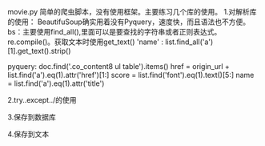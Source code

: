 movie.py
简单的爬虫脚本，没有使用框架。主要练习几个库的使用。
1.对解析库的使用：
  BeautifuSoup确实用着没有Pyquery，速度快，而且语法也不方便。
  bs：主要使用find_all(),里面可以是要查找的字符串或者正则表达式。re.compile()。获取文本时使用get_text()
  'name' : list.find_all('a')[1].get_text().strip()
  
  pyquery:
  doc.find('.co_content8 ul table').items()
  href = origin_url + list.find('a').eq(1).attr('href')[1:]
  score = list.find('font').eq(1).text()[5:]
  name = list.find('a').eq(1).attr('title')
  
 2.try..except../的使用
 
 
 3.保存到数据库
 
 
 4.保存到文本
